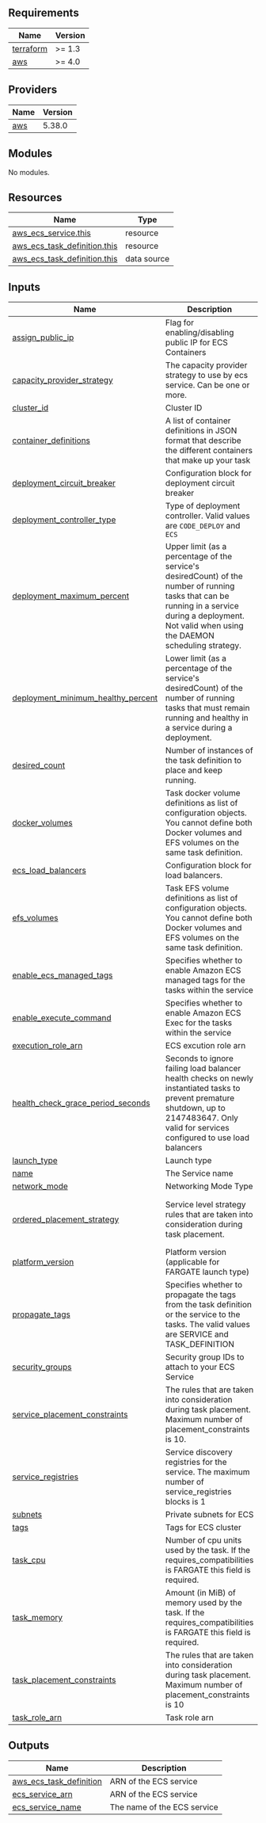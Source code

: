 <!-- BEGINNING OF PRE-COMMIT-TERRAFORM DOCS HOOK -->
## Requirements

| Name | Version |
|------|---------|
| <a name="requirement_terraform"></a> [terraform](#requirement\_terraform) | >= 1.3 |
| <a name="requirement_aws"></a> [aws](#requirement\_aws) | >= 4.0 |

## Providers

| Name | Version |
|------|---------|
| <a name="provider_aws"></a> [aws](#provider\_aws) | 5.38.0 |

## Modules

No modules.

## Resources

| Name | Type |
|------|------|
| [aws_ecs_service.this](https://registry.terraform.io/providers/hashicorp/aws/latest/docs/resources/ecs_service) | resource |
| [aws_ecs_task_definition.this](https://registry.terraform.io/providers/hashicorp/aws/latest/docs/resources/ecs_task_definition) | resource |
| [aws_ecs_task_definition.this](https://registry.terraform.io/providers/hashicorp/aws/latest/docs/data-sources/ecs_task_definition) | data source |

## Inputs

| Name | Description | Type | Default | Required |
|------|-------------|------|---------|:--------:|
| <a name="input_assign_public_ip"></a> [assign\_public\_ip](#input\_assign\_public\_ip) | Flag for enabling/disabling public IP for ECS Containers | `bool` | `false` | no |
| <a name="input_capacity_provider_strategy"></a> [capacity\_provider\_strategy](#input\_capacity\_provider\_strategy) | The capacity provider strategy to use by ecs service. Can be one or more. | `list(map(any))` | `[]` | no |
| <a name="input_cluster_id"></a> [cluster\_id](#input\_cluster\_id) | Cluster ID | `string` | n/a | yes |
| <a name="input_container_definitions"></a> [container\_definitions](#input\_container\_definitions) | A list of container definitions in JSON format that describe the different containers that make up your task | `string` | n/a | yes |
| <a name="input_deployment_circuit_breaker"></a> [deployment\_circuit\_breaker](#input\_deployment\_circuit\_breaker) | Configuration block for deployment circuit breaker | `any` | `{}` | no |
| <a name="input_deployment_controller_type"></a> [deployment\_controller\_type](#input\_deployment\_controller\_type) | Type of deployment controller. Valid values are `CODE_DEPLOY` and `ECS` | `string` | `"ECS"` | no |
| <a name="input_deployment_maximum_percent"></a> [deployment\_maximum\_percent](#input\_deployment\_maximum\_percent) | Upper limit (as a percentage of the service's desiredCount) of the number of running tasks that can be running in a service during a deployment. Not valid when using the DAEMON scheduling strategy. | `number` | `200` | no |
| <a name="input_deployment_minimum_healthy_percent"></a> [deployment\_minimum\_healthy\_percent](#input\_deployment\_minimum\_healthy\_percent) | Lower limit (as a percentage of the service's desiredCount) of the number of running tasks that must remain running and healthy in a service during a deployment. | `number` | `100` | no |
| <a name="input_desired_count"></a> [desired\_count](#input\_desired\_count) | Number of instances of the task definition to place and keep running. | `number` | `0` | no |
| <a name="input_docker_volumes"></a> [docker\_volumes](#input\_docker\_volumes) | Task docker volume definitions as list of configuration objects. You cannot define both Docker volumes and EFS volumes on the same task definition. | `list(any)` | `[]` | no |
| <a name="input_ecs_load_balancers"></a> [ecs\_load\_balancers](#input\_ecs\_load\_balancers) | Configuration block for load balancers. | `list(any)` | `[]` | no |
| <a name="input_efs_volumes"></a> [efs\_volumes](#input\_efs\_volumes) | Task EFS volume definitions as list of configuration objects. You cannot define both Docker volumes and EFS volumes on the same task definition. | `list(any)` | `[]` | no |
| <a name="input_enable_ecs_managed_tags"></a> [enable\_ecs\_managed\_tags](#input\_enable\_ecs\_managed\_tags) | Specifies whether to enable Amazon ECS managed tags for the tasks within the service | `bool` | `true` | no |
| <a name="input_enable_execute_command"></a> [enable\_execute\_command](#input\_enable\_execute\_command) | Specifies whether to enable Amazon ECS Exec for the tasks within the service | `bool` | `false` | no |
| <a name="input_execution_role_arn"></a> [execution\_role\_arn](#input\_execution\_role\_arn) | ECS excution role arn | `string` | `""` | no |
| <a name="input_health_check_grace_period_seconds"></a> [health\_check\_grace\_period\_seconds](#input\_health\_check\_grace\_period\_seconds) | Seconds to ignore failing load balancer health checks on newly instantiated tasks to prevent premature shutdown, up to 2147483647. Only valid for services configured to use load balancers | `number` | `null` | no |
| <a name="input_launch_type"></a> [launch\_type](#input\_launch\_type) | Launch type | `string` | `"EC2"` | no |
| <a name="input_name"></a> [name](#input\_name) | The Service name | `string` | n/a | yes |
| <a name="input_network_mode"></a> [network\_mode](#input\_network\_mode) | Networking Mode Type | `string` | `"awsvpc"` | no |
| <a name="input_ordered_placement_strategy"></a> [ordered\_placement\_strategy](#input\_ordered\_placement\_strategy) | Service level strategy rules that are taken into consideration during task placement. | <pre>list(object({<br>    type  = string<br>    field = string<br>  }))</pre> | `[]` | no |
| <a name="input_platform_version"></a> [platform\_version](#input\_platform\_version) | Platform version (applicable for FARGATE launch type) | `string` | `"LATEST"` | no |
| <a name="input_propagate_tags"></a> [propagate\_tags](#input\_propagate\_tags) | Specifies whether to propagate the tags from the task definition or the service to the tasks. The valid values are SERVICE and TASK\_DEFINITION | `string` | `"TASK_DEFINITION"` | no |
| <a name="input_security_groups"></a> [security\_groups](#input\_security\_groups) | Security group IDs to attach to your ECS Service | `list(string)` | `null` | no |
| <a name="input_service_placement_constraints"></a> [service\_placement\_constraints](#input\_service\_placement\_constraints) | The rules that are taken into consideration during task placement. Maximum number of placement\_constraints is 10. | <pre>list(object({<br>    type       = string<br>    expression = string<br>  }))</pre> | `[]` | no |
| <a name="input_service_registries"></a> [service\_registries](#input\_service\_registries) | Service discovery registries for the service. The maximum number of service\_registries blocks is 1 | `list(any)` | `[]` | no |
| <a name="input_subnets"></a> [subnets](#input\_subnets) | Private subnets for ECS | `list(string)` | `null` | no |
| <a name="input_tags"></a> [tags](#input\_tags) | Tags for ECS cluster | `map(string)` | `{}` | no |
| <a name="input_task_cpu"></a> [task\_cpu](#input\_task\_cpu) | Number of cpu units used by the task. If the requires\_compatibilities is FARGATE this field is required. | `number` | `256` | no |
| <a name="input_task_memory"></a> [task\_memory](#input\_task\_memory) | Amount (in MiB) of memory used by the task. If the requires\_compatibilities is FARGATE this field is required. | `number` | `512` | no |
| <a name="input_task_placement_constraints"></a> [task\_placement\_constraints](#input\_task\_placement\_constraints) | The rules that are taken into consideration during task placement. Maximum number of placement\_constraints is 10 | <pre>list(object({<br>    type       = string<br>    expression = string<br>  }))</pre> | `[]` | no |
| <a name="input_task_role_arn"></a> [task\_role\_arn](#input\_task\_role\_arn) | Task role arn | `string` | `""` | no |

## Outputs

| Name | Description |
|------|-------------|
| <a name="output_aws_ecs_task_definition"></a> [aws\_ecs\_task\_definition](#output\_aws\_ecs\_task\_definition) | ARN of the ECS service |
| <a name="output_ecs_service_arn"></a> [ecs\_service\_arn](#output\_ecs\_service\_arn) | ARN of the ECS service |
| <a name="output_ecs_service_name"></a> [ecs\_service\_name](#output\_ecs\_service\_name) | The name of the ECS service |
<!-- END OF PRE-COMMIT-TERRAFORM DOCS HOOK -->
